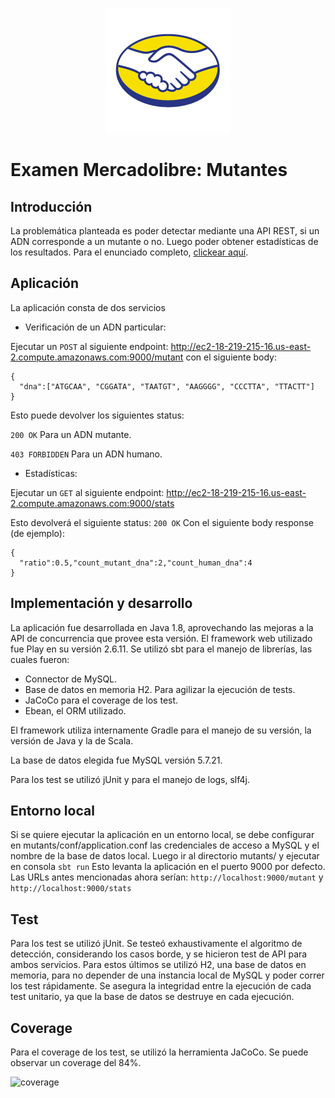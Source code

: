 <p align="center"> 
  <img src="mutants/doc/images/mercado-libre.png">
</p>

# Examen Mercadolibre: Mutantes 

## Introducción
La problemática planteada es poder detectar mediante una API REST, si un ADN corresponde a un mutante o no. Luego poder obtener estadísticas de los resultados. Para el enunciado completo, [clickear aquí](mutants/doc/Examen%20Mercadolibre%202017%20.pdf).

## Aplicación
La aplicación consta de dos servicios

- Verificación de un ADN particular:

Ejecutar un ```POST``` al siguiente endpoint:
http://ec2-18-219-215-16.us-east-2.compute.amazonaws.com:9000/mutant
con el siguiente body:
```
{
  "dna":["ATGCAA", "CGGATA", "TAATGT", "AAGGGG", "CCCTTA", "TTACTT"]
}
```
Esto puede devolver los siguientes status:

```200 OK``` Para un ADN mutante.

```403 FORBIDDEN``` Para un ADN humano.

- Estadísticas:

Ejecutar un ```GET``` al siguiente endpoint:
http://ec2-18-219-215-16.us-east-2.compute.amazonaws.com:9000/stats

Esto devolverá el siguiente status:
```200 OK```
Con el siguiente body response (de ejemplo):
```
{
  "ratio":0.5,"count_mutant_dna":2,"count_human_dna":4
}
```

## Implementación y desarrollo
La aplicación fue desarrollada en Java 1.8, aprovechando las mejoras a la API de concurrencia que provee esta versión.
El framework web utilizado fue Play en su versión 2.6.11. Se utilizó sbt para el manejo de librerías, las cuales fueron:
- Connector de MySQL.
- Base de datos en memoria H2. Para agilizar la ejecución de tests.
- JaCoCo para el coverage de los test.
- Ebean, el ORM utilizado.

El framework utiliza internamente Gradle para el manejo de su versión, la versión de Java y la de Scala.

La base de datos elegida fue MySQL versión 5.7.21.

Para los test se utilizó jUnit y para el manejo de logs, slf4j.

## Entorno local
Si se quiere ejecutar la aplicación en un entorno local, se debe configurar en mutants/conf/application.conf las credenciales de acceso a MySQL y el nombre de la base de datos local. Luego ir al directorio mutants/ y ejecutar en consola ```sbt run```
Esto levanta la aplicación en el puerto 9000 por defecto. Las URLs antes mencionadas ahora serían:
```http://localhost:9000/mutant``` y ```http://localhost:9000/stats```

## Test
Para los test se utilizó jUnit. Se testeó exhaustivamente el algoritmo de detección, considerando los casos borde, y se hicieron test de API para ambos servicios.
Para estos últimos se utilizó H2, una base de datos en memoria, para no depender de una instancia local de MySQL y poder correr los test rápidamente. Se asegura la integridad entre la ejecución de cada test unitario, ya que la base de datos se destruye en cada ejecución.

## Coverage
Para el coverage de los test, se utilizó la herramienta JaCoCo. Se puede observar un coverage del 84%.

![coverage](mutants/doc/images/coverage.png)




